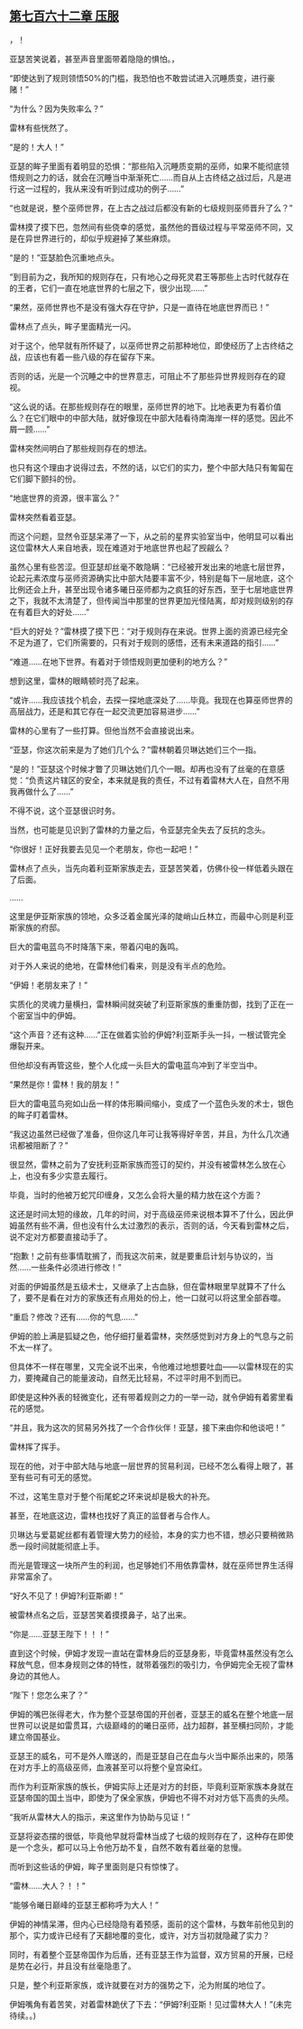 ## [第七百六十二章 压服](https://www.xxbiquge.com/11_11222/9004142.html)


  >

  ，！

  亚瑟苦笑说着，甚至声音里面带着隐隐的惧怕。，

  “即使达到了规则领悟50%的门槛，我恐怕也不敢尝试进入沉睡质变，进行豪赌！”

  “为什么？因为失败率么？”

  雷林有些恍然了。

  “是的！大人！”

  亚瑟的眸子里面有着明显的恐惧：“那些陷入沉睡质变期的巫师，如果不能彻底领悟规则之力的话，就会在沉睡当中渐渐死亡……而自从上古终结之战过后，凡是进行这一过程的，我从来没有听到过成功的例子……”

  “也就是说，整个巫师世界，在上古之战过后都没有新的七级规则巫师晋升了么？”

  雷林摸了摸下巴，忽然间有些侥幸的感觉，虽然他的晋级过程与平常巫师不同，又是在异世界进行的，却似乎规避掉了某些麻烦。

  “是的！”亚瑟脸色沉重地点头。

  “到目前为之，我所知的规则存在，只有地心之母死灵君王等那些上古时代就存在的王者，它们一直在地底世界的七层之下，很少出现……”

  “果然，巫师世界也不是没有强大存在守护，只是一直待在地底世界而已！”

  雷林点了点头，眸子里面精光一闪。

  对于这个，他早就有所怀疑了，以巫师世界之前那种地位，即使经历了上古终结之战，应该也有着一些八级的存在留存下来。

  否则的话，光是一个沉睡之中的世界意志，可阻止不了那些异世界规则存在的窥视。

  “这么说的话。在那些规则存在的眼里，巫师世界的地下。比地表更为有着价值么？在它们眼中的中部大陆，就好像现在中部大陆看待南海岸一样的感觉。因此不屑一顾……”

  雷林突然间明白了那些规则存在的想法。

  也只有这个理由才说得过去，不然的话，以它们的实力，整个中部大陆只有匍匐在它们脚下颤抖的份。

  “地底世界的资源，很丰富么？”

  雷林突然看着亚瑟。

  而这个问题，显然令亚瑟呆滞了一下，从之前的星界实验室当中，他明显可以看出这位雷林大人来自地表，现在难道对于地底世界也起了觊觎么？

  虽然心里有些苦涩。但亚瑟却丝毫不敢隐瞒：“已经被开发出来的地底七层世界，论起元素浓度与巫师资源确实比中部大陆要丰富不少，特别是每下一层地底，这个比例还会上升，甚至出现令诸多曦日巫师都为之疯狂的好东西，至于七层地底世界之下，我就不太清楚了，但传闻当中那里的世界更加光怪陆离，却对规则级别的存在有着巨大的好处……”

  “巨大的好处？”雷林摸了摸下巴：“对于规则存在来说。世界上面的资源已经完全不足为道了，它们所需要的，只有对于规则的感悟，还有未来道路的指引……”

  “难道……在地下世界。有着对于领悟规则更加便利的地方么？”

  想到这里，雷林的眼睛顿时亮了起来。

  “或许……我应该找个机会，去探一探地底深处了……毕竟。我现在也算巫师世界的高层战力，还是和其它存在一起交流更加容易进步……”

  雷林的心里有了一些打算。但他当然不会直接说出来。

  “亚瑟，你这次前来是为了她们几个么？”雷林朝着贝琳达她们三个一指。

  “是的！”亚瑟这个时候才瞥了贝琳达她们几个一眼。却再也没有了丝毫的在意感觉：“负责这片辖区的安全，本来就是我的责任，不过有着雷林大人在，自然不用我再做什么了……”

  不得不说，这个亚瑟很识时务。

  当然，也可能是见识到了雷林的力量之后，令亚瑟完全失去了反抗的念头。

  “你很好！正好我要去见见一个老朋友，你也一起吧！”

  雷林点了点头，当先向着利亚斯家族走去，亚瑟苦笑着，仿佛仆役一样低着头跟在了后面。

  ……

  这里是伊亚斯家族的领地，众多泛着金属光泽的陡峭山丘林立，而最中心则是利亚斯家族的府邸。

  巨大的雷电蓝鸟不时降落下来，带着闪电的轰鸣。

  对于外人来说的绝地，在雷林他们看来，则是没有半点的危险。

  “伊姆！老朋友来了！”

  实质化的灵魂力量横扫，雷林瞬间就突破了利亚斯家族的重重防御，找到了正在一个密室当中的伊姆。

  “这个声音？还有这种……”正在做着实验的伊姆?利亚斯手头一抖，一根试管完全爆裂开来。

  但他却没有再管这些，整个人化成一头巨大的雷电蓝鸟冲到了半空当中。

  “果然是你！雷林！我的朋友！”

  巨大的雷电蓝鸟宛如山岳一样的体形瞬间缩小，变成了一个蓝色头发的术士，银色的眸子盯着雷林。

  “我这边虽然已经做了准备，但你这几年可让我等得好辛苦，并且，为什么几次通讯都被阻断了？”

  很显然，雷林之前为了安抚利亚斯家族而签订的契约，并没有被雷林怎么放在心上，也没有多少实意去履行。

  毕竟，当时的他被万蛇咒印缠身，又怎么会将大量的精力放在这个方面？

  这还是时间太短的缘故，几年的时间，对于高级巫师来说根本算不了什么，因此伊姆虽然有些不满，但也没有什么太过激烈的表示，否则的话，今天看到雷林之后，说不定对方都要直接动手了。

  “抱歉！之前有些事情耽搁了，而我这次前来，就是要重启计划与协议的，当然……一些条件必须进行修改！”

  对面的伊姆虽然是五级术士，又继承了上古血脉，但在雷林眼里早就算不了什么了，要不是看在对方的家族还有点用处的份上，他一口就可以将这里全部吞噬。

  “重启？修改？还有……你的气息……”

  伊姆的脸上满是狐疑之色，他仔细打量着雷林，突然感觉到对方身上的气息与之前不太一样了。

  但具体不一样在哪里，又完全说不出来，令他难过地想要吐血——以雷林现在的实力，要掩藏自己的能量波动，自然无比轻易，不过平时用不到而已。

  即使是这种外表的轻微变化，还有带着规则之力的一举一动，就令伊姆有着雾里看花的感觉。

  “并且，我为这次的贸易另外找了一个合作伙伴！亚瑟，接下来由你和他谈吧！”

  雷林挥了挥手。

  现在的他，对于中部大陆与地底一层世界的贸易利润，已经不怎么看得上眼了，甚至有些可有可无的感觉。

  不过，这笔生意对于整个衔尾蛇之环来说却是极大的补充。

  甚至，在地底这边，雷林也找好了真正的监督者与合作人。

  贝琳达与爱葛妮丝都有着管理大势力的经验，本身的实力也不错，想必只要稍微熟悉一段时间就能彻底上手。

  而光是管理这一块所产生的利润，也足够她们不用依靠雷林，就在巫师世界生活得非常富余了。

  “好久不见了！伊姆?利亚斯卿！”

  被雷林点名之后，亚瑟苦笑着摸摸鼻子，站了出来。

  “你是……亚瑟王陛下！！！”

  直到这个时候，伊姆才发现一直站在雷林身后的亚瑟身影，毕竟雷林虽然没有怎么释放气息，但本身规则之体的特性，就带着强烈的吸引力，令伊姆完全无视了雷林身边的其他人。

  “陛下！您怎么来了？”

  伊姆的嘴巴张得老大，作为整个亚瑟帝国的开创者，亚瑟王的威名在整个地底一层世界可以说是如雷贯耳，六级巅峰的的曦日巫师，战力超群，甚至横扫同阶，才能建立帝国基业。

  亚瑟王的威名，可不是外人赠送的，而是亚瑟自己在血与火当中厮杀出来的，陨落在对方手上的高级巫师，血液甚至可以将整个皇宫染红。

  而作为利亚斯家族的族长，伊姆实际上还是对方的封臣，毕竟利亚斯家族本身就在亚瑟帝国的国土当中，即使为了保全家族，伊姆也不得不对对方低下高贵的头颅。

  “我听从雷林大人的指示，来这里作为协助与见证！”

  亚瑟将姿态摆的很低，毕竟他早就将雷林当成了七级的规则存在了，这种存在即使是一个念头，都可以马上令他万劫不复，自然不敢有着丝毫的怠慢。

  而听到这些话的伊姆，眸子里面则是只有惊悚了。

  “雷林……大人？！！”

  “能够令曦日巅峰的亚瑟王都称呼为大人！”

  伊姆的神情呆滞，但内心已经隐隐有着预感，面前的这个雷林，与数年前他见到的那个，实力或许已经有了天翻地覆的变化，或许，对方当初就隐藏了实力？

  同时，有着整个亚瑟帝国作为后盾，还有亚瑟王作为监督，双方贸易的开展，已经是势在必行，并且没有丝毫隐患了。

  只是，整个利亚斯家族，或许就要在对方的强势之下，沦为附属的地位了。

  伊姆嘴角有着苦笑，对着雷林跪伏了下去：“伊姆?利亚斯！见过雷林大人！”(未完待续。。)

  
